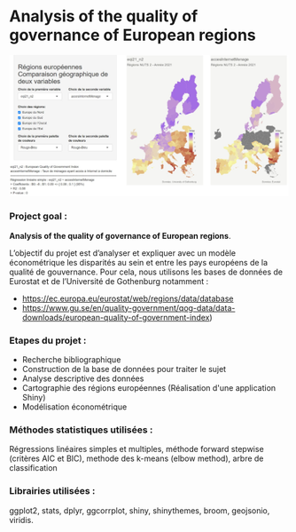 # Analysis of the quality of governance of European regions
<p align="center">
<img src="app_shiny_image.jpg" alt="Application Shiny" width="850"/>
</p>

### Project goal : 

__Analysis of the quality of governance of European regions__. 

L’objectif du projet est 
d’analyser et expliquer avec un modèle économétrique les disparités au sein et entre les pays 
européens de la qualité de gouvernance.
Pour cela, nous utilisons les bases de données de Eurostat et de l’Université de 
Gothenburg notamment :
- https://ec.europa.eu/eurostat/web/regions/data/database
- https://www.gu.se/en/quality-government/qog-data/data-downloads/european-quality-of-government-index)


### Etapes du projet :
- Recherche bibliographique
- Construction de la base de données pour traiter le sujet
- Analyse descriptive des données
- Cartographie des régions européennes (Réalisation d'une application Shiny)
- Modélisation économétrique

### Méthodes statistiques utilisées : 
Régressions linéaires simples et multiples, méthode forward stepwise (critères AIC et BIC), methode des k-means (elbow method), arbre de classification 

### Librairies utilisées :
ggplot2, stats, dplyr, ggcorrplot, shiny, shinythemes, broom, geojsonio, viridis.
